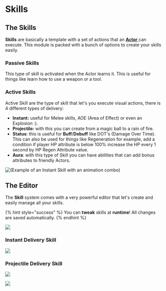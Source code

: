# Skills

## The Skills

**Skills** are basically a template with a set of actions that an [**Actor** ](../actor/)can execute. This module is packed with a bunch of options to create your skills easily.

### Passive Skills

This type of skill is activated when the Actor learns it. This is useful for things like learn how to use a weapon or a tool.

### **Active Skills**

Active Skill are the type of skill that let's you execute visual actions, there is 4 different types of delivery:

* **Instant:** useful for Melee skills, AOE (Area of Effect) or even an Explosion :).
* **Projectile:** with this you can create from a magic ball to a rain of fire.
* **Status**: this is useful for **Buff**/**Debuff** like DOT's (Damage Over Time). This can also be used for things like Regeneration for example, add a condition if player HP attribute is below 100% increase the HP every 1 second by HP Regen Attribute value.
* **Aura**: with this type of Skill you can have abilities that can add bonus attributes to friendly Actors.

![(Example of an Instant Skill with an animation combo)](../../../.gitbook/assets/MeleeCombo1.gif)

## The Editor

The **Skill** system comes with a very powerful editor that let's create and easily manage all your skills.&#x20;

{% hint style="success" %}
&#x20;You can **tweak** skills at **runtime**! All changes are saved automatically.
{% endhint %}

![](../../../.gitbook/assets/RPG\_Preferences.PNG)

### Instant Delivery Skill

![](../../../.gitbook/assets/Skill\_InstantDelivery.PNG)

### Projectile Delivery Skill

![](../../../.gitbook/assets/Skill\_Activation.PNG)

![](../../../.gitbook/assets/Skill\_ProjectileDelivery.PNG)
